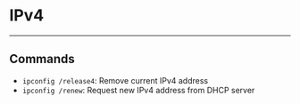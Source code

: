 # IPv4
___
## Commands
- `ipconfig /release4`: Remove current IPv4 address
- `ipconfig /renew`: Request new IPv4 address from DHCP server